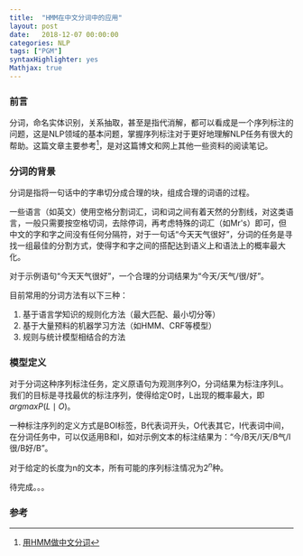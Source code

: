 ```yaml
---
title:  "HMM在中文分词中的应用"
layout: post
date:   2018-12-07 00:00:00
categories: NLP
tags: ["PGM"]
syntaxHighlighter: yes
Mathjax: true
---
```

### 前言

分词，命名实体识别，关系抽取，甚至是指代消解，都可以看成是一个序列标注的问题，这是NLP领域的基本问题，掌握序列标注对于更好地理解NLP任务有很大的帮助。这篇文章主要参考[^1]，是对这篇博文和网上其他一些资料的阅读笔记。

<!--more-->

### 分词的背景

分词是指将一句话中的字串切分成合理的块，组成合理的词语的过程。

一些语言（如英文）使用空格分割词汇，词和词之间有着天然的分割线，对这类语言，一般只需要按空格切词，去除停词，再考虑特殊的词汇（如Mr's）即可，但中文的字和字之间没有任何分隔符，对于一句话“今天天气很好”，分词的任务是寻找一组最佳的分割方式，使得字和字之间的搭配达到语义上和语法上的概率最大化。

对于示例语句“今天天气很好”，一个合理的分词结果为“今天/天气/很/好”。

目前常用的分词方法有以下三种：

1. 基于语言学知识的规则化方法（最大匹配、最小切分等）
2. 基于大量预料的机器学习方法（如HMM、CRF等模型）
3. 规则与统计模型相结合的方法

### 模型定义

对于分词这种序列标注任务，定义原语句为观测序列O，分词结果为标注序列L。我们的目标是寻找最优的标注序列，使得给定O时，L出现的概率最大，即$argmaxP(L\mid O)$。

一种标注序列的定义方式是BOI标签，B代表词开头，O代表其它，I代表词中间，在分词任务中，可以仅适用B和I，如对示例文本的标注结果为：“今/B天/I天/B气/I很/B好/B”。

对于给定的长度为n的文本，所有可能的序列标注情况为$2^n$种。

待完成。。。





### 参考

[^1]: [用HMM做中文分词](http://www.52nlp.cn/itenyh%E7%89%88-%E7%94%A8hmm%E5%81%9A%E4%B8%AD%E6%96%87%E5%88%86%E8%AF%8D%E4%B8%80%EF%BC%9A%E5%BA%8F)
